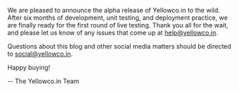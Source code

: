 We are pleased to announce the alpha release of Yellowco.in to the wild. 
After six months of development, unit testing, and deployment practice, 
we are finally ready for the first round of live testing. Thank you all 
for the wait, and please let us know of any issues that come up at 
<help@yellowco.in>.

Questions about this blog and other social media matters should be 
directed to <social@yellowco.in>.

Happy buying!

-- The Yellowco.in Team
